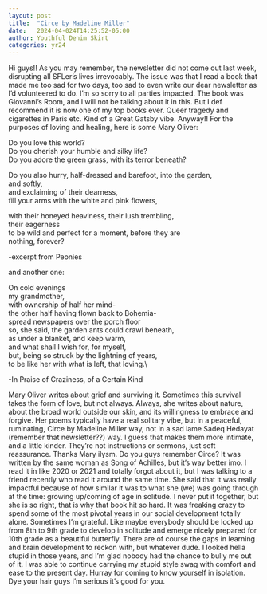 ```yaml
---
layout: post
title:  "Circe by Madeline Miller"
date:   2024-04-024T14:25:52-05:00
author: Youthful Denim Skirt
categories: yr24
---
```

Hi guys!! As you may remember, the newsletter did not come out last week, disrupting all SFLer’s lives irrevocably.  The issue was that I read a book that made me too sad for two days, too sad to even write our dear newsletter as I’d volunteered to do. I’m so sorry to all parties impacted. The book was Giovanni’s Room, and I will not be talking about it in this. But I def recommend it is now one of my top books ever. Queer tragedy and cigarettes in Paris etc. Kind of a Great Gatsby vibe. Anyway!!
For the purposes of loving and healing, here is some Mary Oliver:

Do you love this world?\
Do you cherish your humble and silky life?\
Do you adore the green grass, with its terror beneath?

Do you also hurry, half-dressed and barefoot, into the garden,\
and softly,\
and exclaiming of their dearness,\
fill your arms with the white and pink flowers,

with their honeyed heaviness, their lush trembling,\
their eagerness\
to be wild and perfect for a moment, before they are\
nothing, forever?

-excerpt from Peonies

and another one:

On cold evenings\
my grandmother,\
with ownership of half her mind-\
the other half having flown back to Bohemia-\
spread newspapers over the porch floor\
so, she said, the garden ants could crawl beneath,\
as under a blanket, and keep warm,\
and what shall I wish for, for myself,\
but, being so struck by the lightning of years,\
to be like her with what is left, that loving.\

-In Praise of Craziness, of a Certain Kind

Mary Oliver writes about grief and surviving it. Sometimes this survival takes the form of love, but not always. Always, she writes about nature, about the broad world outside our skin, and its willingness to embrace and forgive. Her poems typically have a real solitary vibe, but in a peaceful, ruminating, Circe by Madeline Miller way, not in a sad lame Sadeq Hedayat (remember that newsletter??) way. I guess that makes them more intimate, and a little kinder. They’re not instructions or sermons, just soft reassurance. Thanks Mary ilysm.
Do you guys remember Circe? It was written by the same woman as Song of Achilles, but it’s way better imo. I read it in like 2020 or 2021 and totally forgot about it, but I was talking to a friend recently who read it around the same time. She said that it was really impactful because of how similar it was to what she (we) was going through at the time: growing up/coming of age in solitude. I never put it together, but she is so right, that is why that book hit so hard. It was freaking crazy to spend some of the most pivotal years in our social development totally alone. Sometimes I’m grateful. Like maybe everybody should be locked up from 8th to 9th grade to develop in solitude and emerge nicely prepared for 10th grade as a beautiful butterfly. There are of course the gaps in learning and brain development to reckon with, but whatever dude. I looked hella stupid in those years, and I’m glad nobody had the chance to bully me out of it. I was able to continue carrying my stupid style swag with comfort and ease to the present day. Hurray for coming to know yourself in isolation. Dye your hair guys I’m serious it’s good for you. 



